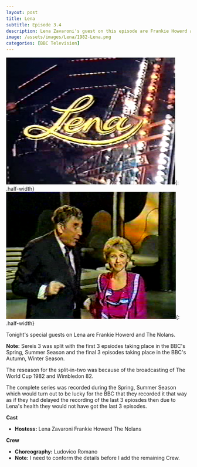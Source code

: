 ```yaml
---
layout: post
title: Lena
subtitle: Episode 3.4
description: Lena Zavaroni's guest on this episode are Frankie Howerd and The Nolans. Click on link for details.
image: /assets/images/Lena/1982-Lena.png
categories: [BBC Television]
---
```


![](/assets/images/Lena/1982-Lena-01.png){: .half-width}
![](/assets/images/Lena/1982-Lena-02.png){: .half-width}

Tonight's special guests on Lena are Frankie Howerd and The Nolans.

**Note:** Sereis 3 was split with the first 3 epsiodes taking place in the BBC's Spring, Summer Season and the final 3 episodes taking place in the BBC's Autumn, Winter Season.

The reseason for the split-in-two was because of the broadcasting of The World Cup 1982 and Wimbledon 82.

The complete series was recorded during the Spring, Summer Season which would turn out to be lucky for the BBC that they recorded it that way as if they had delayed the recording of the last 3 epiosdes then due to Lena's health they would not have got the last 3 episodes.

**Cast**
* **Hostess:** Lena Zavaroni
Frankie Howerd
The Nolans

**Crew**
* **Choreography:** Ludovico Romano
* **Note:** I need to conform the details before I add the remaining Crew.

